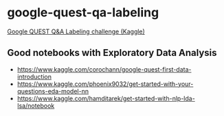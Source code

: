 # google-quest-qa-labeling
[Google QUEST Q&amp;A Labeling challenge (Kaggle)](https://www.kaggle.com/c/google-quest-challenge)

## Good notebooks with Exploratory Data Analysis
 - https://www.kaggle.com/corochann/google-quest-first-data-introduction
 - https://www.kaggle.com/phoenix9032/get-started-with-your-questions-eda-model-nn
 - https://www.kaggle.com/hamditarek/get-started-with-nlp-lda-lsa/notebook
